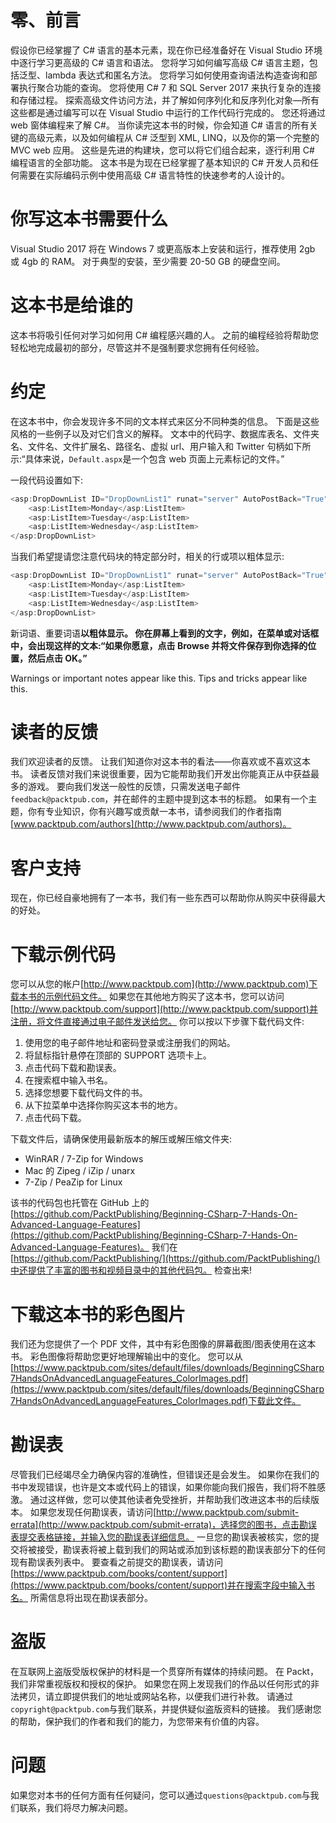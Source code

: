 # 零、前言

假设你已经掌握了 C# 语言的基本元素，现在你已经准备好在 Visual Studio 环境中逐行学习更高级的 C# 语言和语法。 您将学习如何编写高级 C# 语言主题，包括泛型、lambda 表达式和匿名方法。 您将学习如何使用查询语法构造查询和部署执行聚合功能的查询。 您将使用 C# 7 和 SQL Server 2017 来执行复杂的连接和存储过程。 探索高级文件访问方法，并了解如何序列化和反序列化对象—所有这些都是通过编写可以在 Visual Studio 中运行的工作代码行完成的。 您还将通过 web 窗体编程来了解 C#。 当你读完这本书的时候，你会知道 C# 语言的所有关键的高级元素，以及如何编程从 C# 泛型到 XML, LINQ，以及你的第一个完整的 MVC web 应用。 这些是先进的构建块，您可以将它们组合起来，逐行利用 C# 编程语言的全部功能。 这本书是为现在已经掌握了基本知识的 C# 开发人员和任何需要在实际编码示例中使用高级 C# 语言特性的快速参考的人设计的。

# 你写这本书需要什么

Visual Studio 2017 将在 Windows 7 或更高版本上安装和运行，推荐使用 2gb 或 4gb 的 RAM。 对于典型的安装，至少需要 20-50 GB 的硬盘空间。

# 这本书是给谁的

这本书将吸引任何对学习如何用 C# 编程感兴趣的人。 之前的编程经验将帮助您轻松地完成最初的部分，尽管这并不是强制要求您拥有任何经验。

# 约定

在这本书中，你会发现许多不同的文本样式来区分不同种类的信息。 下面是这些风格的一些例子以及对它们含义的解释。 文本中的代码字、数据库表名、文件夹名、文件名、文件扩展名、路径名、虚拟 url、用户输入和 Twitter 句柄如下所示:“具体来说，`Default.aspx`是一个包含 web 页面上元素标记的文件。”

一段代码设置如下:

```cs
<asp:DropDownList ID="DropDownList1" runat="server" AutoPostBack="True">
    <asp:ListItem>Monday</asp:ListItem>
    <asp:ListItem>Tuesday</asp:ListItem>
    <asp:ListItem>Wednesday</asp:ListItem>
</asp:DropDownList>
```

当我们希望提请您注意代码块的特定部分时，相关的行或项以粗体显示:

```cs
<asp:DropDownList ID="DropDownList1" runat="server" AutoPostBack="True">
    <asp:ListItem>Monday</asp:ListItem>
    <asp:ListItem>Tuesday</asp:ListItem>
    <asp:ListItem>Wednesday</asp:ListItem>
</asp:DropDownList>
```

新词语、重要词语**以粗体显示。 你在屏幕上看到的文字，例如，在菜单或对话框中，会出现这样的文本:“如果你愿意，点击 Browse 并将文件保存到你选择的位置，然后点击 OK。”**

Warnings or important notes appear like this. Tips and tricks appear like this.

# 读者的反馈

我们欢迎读者的反馈。 让我们知道你对这本书的看法——你喜欢或不喜欢这本书。 读者反馈对我们来说很重要，因为它能帮助我们开发出你能真正从中获益最多的游戏。 要向我们发送一般性的反馈，只需发送电子邮件`feedback@packtpub.com`，并在邮件的主题中提到这本书的标题。 如果有一个主题，你有专业知识，你有兴趣写或贡献一本书，请参阅我们的作者指南[www.packtpub.com/authors](http://www.packtpub.com/authors)。

# 客户支持

现在，你已经自豪地拥有了一本书，我们有一些东西可以帮助你从购买中获得最大的好处。

# 下载示例代码

您可以从您的帐户[http://www.packtpub.com](http://www.packtpub.com)下载本书的示例代码文件。 如果您在其他地方购买了这本书，您可以访问[http://www.packtpub.com/support](http://www.packtpub.com/support)并注册，将文件直接通过电子邮件发送给您。 你可以按以下步骤下载代码文件:

1.  使用您的电子邮件地址和密码登录或注册我们的网站。
2.  将鼠标指针悬停在顶部的 SUPPORT 选项卡上。
3.  点击代码下载和勘误表。
4.  在搜索框中输入书名。
5.  选择您想要下载代码文件的书。
6.  从下拉菜单中选择你购买这本书的地方。
7.  点击代码下载。

下载文件后，请确保使用最新版本的解压或解压缩文件夹:

*   WinRAR / 7-Zip for Windows
*   Mac 的 Zipeg / iZip / unarx
*   7-Zip / PeaZip for Linux

该书的代码包也托管在 GitHub 上的[https://github.com/PacktPublishing/Beginning-CSharp-7-Hands-On-Advanced-Language-Features](https://github.com/PacktPublishing/Beginning-CSharp-7-Hands-On-Advanced-Language-Features)。 我们在[https://github.com/PacktPublishing/](https://github.com/PacktPublishing/)中还提供了丰富的图书和视频目录中的其他代码包。 检查出来!

# 下载这本书的彩色图片

我们还为您提供了一个 PDF 文件，其中有彩色图像的屏幕截图/图表使用在这本书。 彩色图像将帮助您更好地理解输出中的变化。 您可以从[https://www.packtpub.com/sites/default/files/downloads/BeginningCSharp7HandsOnAdvancedLanguageFeatures_ColorImages.pdf](https://www.packtpub.com/sites/default/files/downloads/BeginningCSharp7HandsOnAdvancedLanguageFeatures_ColorImages.pdf)下载此文件。

# 勘误表

尽管我们已经竭尽全力确保内容的准确性，但错误还是会发生。 如果你在我们的书中发现错误，也许是文本或代码上的错误，如果你能向我们报告，我们将不胜感激。 通过这样做，您可以使其他读者免受挫折，并帮助我们改进这本书的后续版本。 如果您发现任何勘误表，请访问[http://www.packtpub.com/submit-errata](http://www.packtpub.com/submit-errata)，选择您的图书，点击勘误表提交表格链接，并输入您的勘误表详细信息。 一旦您的勘误表被核实，您的提交将被接受，勘误表将被上载到我们的网站或添加到该标题的勘误表部分下的任何现有勘误表列表中。 要查看之前提交的勘误表，请访问[https://www.packtpub.com/books/content/support](https://www.packtpub.com/books/content/support)并在搜索字段中输入书名。 所需信息将出现在勘误表部分。

# 盗版

在互联网上盗版受版权保护的材料是一个贯穿所有媒体的持续问题。 在 Packt，我们非常重视版权和授权的保护。 如果您在网上发现我们的作品以任何形式的非法拷贝，请立即提供我们的地址或网站名称，以便我们进行补救。 请通过`copyright@packtpub.com`与我们联系，并提供疑似盗版资料的链接。 我们感谢您的帮助，保护我们的作者和我们的能力，为您带来有价值的内容。

# 问题

如果您对本书的任何方面有任何疑问，您可以通过`questions@packtpub.com`与我们联系，我们将尽力解决问题。